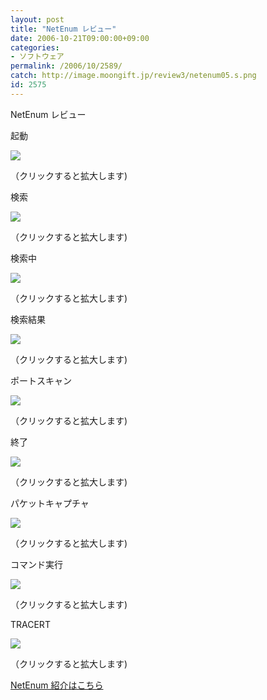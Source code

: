 ```yaml
---
layout: post
title: "NetEnum レビュー"
date: 2006-10-21T09:00:00+09:00
categories:
- ソフトウェア
permalink: /2006/10/2589/
catch: http://image.moongift.jp/review3/netenum05.s.png
id: 2575
---
```

NetEnum レビュー  
<!--more-->

起動

  

[![](http://image.moongift.jp/review3/netenum01.s.png)](http://image.moongift.jp/review3/netenum01.png)  
  
（クリックすると拡大します)

  

検索

  

[![](http://image.moongift.jp/review3/netenum02.s.png)](http://image.moongift.jp/review3/netenum02.png)  
  
（クリックすると拡大します)

  

検索中

  

[![](http://image.moongift.jp/review3/netenum03.s.png)](http://image.moongift.jp/review3/netenum03.png)  
  
（クリックすると拡大します)

  

検索結果

  

[![](http://image.moongift.jp/review3/netenum04.s.png)](http://image.moongift.jp/review3/netenum04.png)  
  
（クリックすると拡大します)

  

ポートスキャン

  

[![](http://image.moongift.jp/review3/netenum05.s.png)](http://image.moongift.jp/review3/netenum05.png)  
  
（クリックすると拡大します)

  

終了

  

[![](http://image.moongift.jp/review3/netenum06.s.png)](http://image.moongift.jp/review3/netenum06.png)  
  
（クリックすると拡大します)

  

パケットキャプチャ

  

[![](http://image.moongift.jp/review3/netenum07.s.png)](http://image.moongift.jp/review3/netenum07.png)  
  
（クリックすると拡大します)

  

コマンド実行

  

[![](http://image.moongift.jp/review3/netenum08.s.png)](http://image.moongift.jp/review3/netenum08.png)  
  
（クリックすると拡大します)

  

TRACERT

  

[![](http://image.moongift.jp/review3/netenum09.s.png)](http://image.moongift.jp/review3/netenum09.png)  
  
（クリックすると拡大します)

  

[NetEnum 紹介はこちら](http://fw.moongift.jp/intro/i-2588.html)


